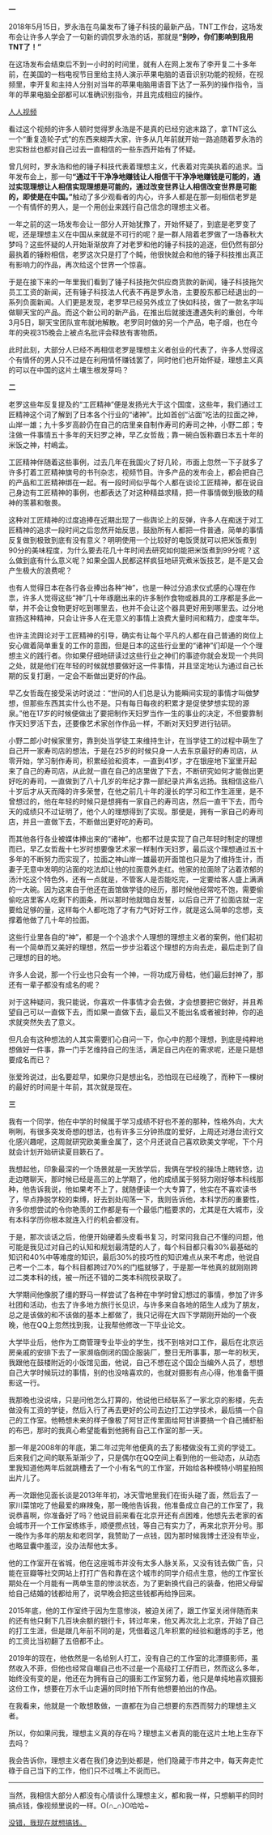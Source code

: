 <p><b>一</b></p><p>2018年5月15日，罗永浩在鸟巢发布了锤子科技的最新产品，TNT工作台，这场发布会让许多人学会了一句新的调侃罗永浩的话，那就是<b>“别吵，你们影响到我用TNT了！”</b></p><p>在这场发布会结束后不到一小时的时间里，就有人在网上发布了李开复二十多年前，在美国的一档电视节目里给主持人演示苹果电脑的语音识别功能的视频，在视频里，李开复和主持人分别对当年的苹果电脑用语音下达了一系列的操作指令，当年的苹果电脑全部都可以准确识别指令，并且完成相应的操作。</p><a data-draft-node="block" data-draft-type="link-card" href="http://link.zhihu.com/?target=http%3A//mobile.rr.tv/pages/videoShare/%3Fid%3D756365%26share%3D8793808" data-image="https://pic3.zhimg.com/v2-4cadd66d034a1969c2fb1da23622f65e_120x160.jpg" data-image-width="750" data-image-height="1681" class=" wrap external" target="_blank" rel="nofollow noreferrer">人人视频</a><p>看过这个视频的许多人顿时觉得罗永浩是不是真的已经穷途末路了，拿TNT这么一个“重复造轮子式”的东西来糊弄大家，许多从几年前就开始一路追随着罗永浩的忠实粉丝也都对自己过去一直相信的一些东西开始有了怀疑。</p><p>曾几何时，罗永浩和他的锤子科技代表着理想主义，代表着对完美执着的追求。当年发布会上，那一句<b>“通过干干净净地赚钱让人相信干干净净地赚钱是可能的，通过实现理想让人相信实现理想是可能的，通过改变世界让人相信改变世界是可能的，即使是在中国。”</b>触动了多少观看者的内心，许多人都是在那一刻相信老罗是一个有情怀的男人，是一个用创业来践行自己信念的理想主义者。</p><p>一年之前的这一场发布会让一部分人开始犹豫了，开始怀疑了，到底是老罗变了呢，还是理想主义在中国从来就是不可行的呢？是一群人陪着老罗做了一场春秋大梦吗？这些怀疑的人开始渐渐放弃了对老罗和他的锤子科技的追逐，但仍然有部分最执着的锤粉相信，老罗这次只是打了个盹，他很快就会和他的锤子科技推出真正有影响力的作品，再次给这个世界一个惊喜。</p><p>于是在接下来的一年里我们看到了锤子科技拖欠供应商货款的新闻，锤子科技拖欠员工工资的新闻，还有锤子科技法人代表不再是罗永浩，主要股东都已经退出的一系列负面新闻。人们更是发现，老罗早已经另外成立了快如科技，做了一款名字叫做聊天宝的产品。而这个新公司的新产品，在推出后就接连遭遇失利的重创，今年3月5日，聊天宝团队宣布就地解散。老罗同时做的另一个产品，电子烟，也在今年的央视315晚会上被点名批评会释放有害物质。</p><p>此时此刻，大部分人已经不再相信老罗是理想主义者创业的代表了，许多人觉得这个有情怀的男人只不过是在利用情怀赚钱罢了，同时他们也开始怀疑，理想主义真的可以在中国的这片土壤生根发芽吗？</p><p><b>二</b></p><p>老罗这些年反复提及的“工匠精神”便是发扬光大于这个国度，这些年，我们通过工匠精神这个词了解到了日本各个行业的“诸神”。比如首创“沾面”吃法的拉面之神，山岸一雄；九十多岁高龄仍在自己的店里亲自制作寿司的寿司之神，小野二郎；专注做一件事情五十多年的天妇罗之神，早乙女哲哉；靠一碗白饭称霸日本五十年的米饭之神，村嶋孟。</p><p>工匠精神伴随着这些事例，过去几年在我国火了好几轮，市面上忽然一下子就多了许多打着工匠精神旗号的书刊杂志，视频节目。许多产品的发布会上，都会把自己的产品和工匠精神绑在一起。有一段时间似乎每个人都在谈论工匠精神，都在说自己身边有工匠精神的事例，也都表达了对这种精益求精，把一件事情做到极致的精神的羡慕和敬畏。</p><p>这种对工匠精神的过度追捧在近期出现了一些舆论上的反弹，许多人在痴迷于对工匠精神的追求一段时间之后忽然开始反思，鼓励所有人都把一件普通，简单的事情反复做到极致到底有没有意义？明明使用一个比较好的电饭煲就可以把米饭煮到90分的美味程度，为什么要去花几十年时间去研究如何能把米饭煮到99分呢？这么做到底有什么意义呢？如果全国人民都这样疯狂地研究煮米饭技艺，是不是又会产生极大的浪费呢？</p><p>也有人觉得日本在各行各业捧出各种“神”，也是一种过分追求仪式感的心理在作祟，许多人觉得这些“神”几十年琢磨出来的许多制作食物或器具的工序都是多此一举，并不会让食物更好吃到哪里去，也并不会让这个器具更好用到哪里去。过分地宣扬这种精神，只会让许多人在无意义的事情上浪费大量时间和精力，虚度年华。</p><p>也许主流舆论对于工匠精神的引导，确实有让每个平凡的人都在自己普通的岗位上安心做着简单重复的工作的意图，但是日本的这些行业里的“诸神”们却是一个个理想主义的践行者。你如果仔细地研读过这些行业之神们的事迹你就会发现一个共同之处，就是他们在年轻的时候就想要做好这一件事情，并且坚定地认为通过自己长期的反复打磨，一定会不断做出更好的作品。</p><p>早乙女哲哉在接受采访时说过：“世间的人们总是认为能瞬间实现的事情才叫做梦想，但那些东西其实什么也不是。只有每日每夜的积累才是促使梦想实现的源泉。”他在17岁的时候便做出了要把制作天妇罗当作一生的事业的决定，不但要靠制作天妇罗活下去，还要像艺术家创作作品一样，不断对天妇罗进行钻研。</p><p>小野二郎小时候家里穷，靠到处当学徒工来维持生计，在当学徒工的过程中萌生了自己开一家寿司店的想法，于是在25岁的时候只身一人去东京最好的寿司店，从零开始，学习制作寿司，积累经验和资本，一直到41岁，才在银座地下室里开起来了自己的寿司店，从此就一直在自己的店里做了下去，不断研究如何才能做出更好吃的寿司，一直做到了八十几岁的年纪才靠一部纪录片声名远扬。我相信这些八十岁后才从天而降的许多荣誉，在他之前几十年的漫长的学习和工作生涯里，是不曾想过的，他在年轻的时候只是想拥有一家自己的寿司店，然后一直干下去，而今天的成绩只不过证明了，他个人的理想得到了实现。那便是，拥有一家自己的寿司店，并且一直做下去，不断做出更好吃的寿司。</p><p>而其他各行各业被媒体捧出来的“诸神”，也都不过是实现了自己年轻时制定的理想而已，早乙女哲哉十七岁时想要像艺术家一样制作天妇罗，最后这个理想通过五十多年的不断努力而实现了，拉面之神山岸一雄最初开面馆也只是为了维持生计，而妻子无意中发明的沾面的吃法却让他的拉面意外走红。他家的拉面除了沾着浓郁的汤汁吃这个特色外，还有一点就是，不管客人是否能吃完，一定要给客人盛上满满的一大碗。因为这来自于他还在面馆做学徒的经历，那时候他经常吃不饱，需要偷偷吃店里客人吃剩下的面条，所以那时他就暗自发誓，以后自己开了拉面店就一定要给足够的量，这样每个人都吃饱了才有力气好好工作，就是这么简单的念想，支撑着他做了几十年的拉面。</p><p>这些行业里各自的“神”，都是一个个追求个人理想的理想主义者的案例，他们起初有一个简单而又美好的理想，然后一步步沿着这个理想的方向去走，最后走到了自己理想的目的地。</p><p>许多人会说，那一个行业也只会有一个神，一将功成万骨枯，他们最后封神了，那还有一辈子都没有成名的呢？</p><p>对于这种疑问，我只能说，你喜欢一件事情才会去做，才会想要把它做好，并且希望自己可以一直做下去，而如果一直做下去，最后又不能出名或者被封神，你的追求就突然失去了意义。</p><p>但凡会有这种想法的人其实需要扪心自问一下，你心中的那个理想，到底是纯粹地想做好一件事，靠一门手艺维持自己的生活，满足自己内在的需求呢，还是只是想要成名而已？</p><p>张爱玲说过，出名要趁早，如果你只是想出名，恐怕现在已经晚了，而种下一棵树的最好的时间是十年前，其次就是现在。</p><p><b>三</b></p><p>我有一个同学，他在中学的时候属于学习成绩不好也不差的那种，性格外向，大大咧咧，有很多突发奇想的想法，也有许多三分钟热度的爱好，上周还对港台流行文化感兴趣呢，这周就研究欧美重金属了，这个月还说自己喜欢欧美文学呢，下个月就会计划开始研读夏目簌石了。</p><p>我想起他，印象最深的一个场景就是一天放学后，我俩在学校的操场上瞎转悠，边走边瞎聊天，那时候已经是高三的上学期了，他的成绩属于努努力刚好够本科线那种，他告诉我说，他如果考不上了，就随便读一个大专算了，他实在不喜欢读书了，早点挣脱学校的束缚，好去到处闯荡一下，我则告诉他，本科学历的重要性，许多你想尝试的令你艳羡的工作都是有一个最低门槛要求的，尤其是在大城市，没有本科学历你根本就连入行的机会都没有。</p><p>于是，那次谈话之后，他便开始硬着头皮看书复习，时常问我自己不懂的问题，他可能是我见过对自己的认知和规划最清楚的人了，每个科目都只看30%最基础的知识和40%中等难度的知识，最后30%的技巧性的知识难点从来不考虑，他说自己考一个二本，每个科目都跨过70%的门槛就够了，于是那一年他真的就刚刚跨过二类本科的线，被一所还不错的二类本科院校录取了。</p><p>大学期间他像脱了缰的野马一样尝试了各种在中学时曾幻想过的事情，参加了许多社团和活动，也去了许多地方旅行长见识，与许多来自各地的陌生人成为了朋友，总之是该做的和不该做的基本上都做了，我只记得在大四下学期刚开始的一个夜晚，他在QQ上忽然找到我，让我帮他修改一下毕业论文。</p><p>大学毕业后，他作为工商管理专业毕业的学生，找不到啥对口工作，最后在北京远房亲戚的安排下去了一家濒临倒闭的国企服装厂，整日无所事事，那一年的秋天，我跟他在鼓楼附近的小饭馆见面，他说，自己不想在这个国企当编外人员了，想想自己大学时候玩过的事情，别的也没啥喜欢的，也就对摄影有点心得，他准备干摄影这一行。</p><p>我那晚也没说啥，只是问他怎么打算的，他说他已经联系了一家北京的影楼，先去做没有工资的学徒，然后入行了再去更好的公司去边打工边学技术，最后搞一个自己的工作室。他畅想未来的样子像极了阿甘正传里面给阿甘讲要搞一个自己捕虾船的布巴，那时的我真心希望能看到他拥有自己工作室的那一天。</p><p>那一年是2008年的年底，第二年过完年他便真的去了影楼做没有工资的学徒工。后来我们之间的联系渐渐少了，只是偶尔在QQ空间上看到他的一些动态，从动态里我知道他两年后就跳槽去了一个小有名气的工作室，开始给各种模特小明星拍照出片儿了。</p><p>再一次跟他见面长谈是2013年年初，冰天雪地里我们在街头碰了面，然后去了一家川菜馆吃了他最爱的麻辣兔，那一晚他告诉我，他准备成立自己的工作室了，我说恭喜啊，你准备好了吗？他说目前来看在北京开还有点困难，他想先去老家的省会城市开一个工作室练练手，顺便攒点钱，等自己有实力了，再来北京开分号。那一晚作为多年的朋友和老同学，我赞助了一点钱，因为那时候我博士还没有毕业，也略显囊中羞涩，没办法帮他太多。</p><p>他的工作室开在省城，他在这座城市并没有太多人脉关系，又没有钱去做广告，只能在豆瓣等社交网站上打打广告和靠在这个城市的同学介绍点生意，他的工作室长期处在一个月能有一两单生意的惨淡状态，为了更新换代自己的装备，他把父母留给自己结婚的钱都给用了，说早晚会把这些钱都再给挣回来。</p><p>2015年底，他的工作室终于因为生意惨淡，被迫关闭了，跟工作室关闭伴随而来的还有他只剩下几百块余额的银行卡，转过年来，他又再次北上北京，开始了自己的打工生涯，但是跟几年前不同的是，凭借着这几年积累的经验和磨炼的手艺，他的工资比当初翻了五倍都不止。</p><p>2019年的现在，他依然是一名给别人打工，没有自己的工作室的北漂摄影师，虽然收入不菲，但他也经常自嘲自己也不过是一个高级打工仔而已，然而这么多年，始终没有变的是，他还在为拥有自己的摄影工作室努力着，他只是单纯地喜欢摄影这份工作，想要在万水千山走遍的同时拍下所有他想要拍出的作品。</p><p>在我看来，他就是一个敢想敢做，一直都在为自己想要的东西而努力的理想主义者。</p><p>所以，你如果问我，理想主义真的存在吗？理想主义者真的能在这片土地上生存下去吗？</p><p>我会告诉你，理想主义者在我们身边到处都是，他们隐藏于市井之中，每天奔走忙碌于自己当下的工作，他们只不过嘴上不说而已。</p><hr><p>当然，我相信大部分人都没有心情谈什么理想主义，都和我一样，只想躺平的同时搞点钱，像视频里说的一样。O(∩_∩)O哈哈~</p><a data-draft-node="block" data-draft-type="link-card" href="http://link.zhihu.com/?target=http%3A//www.iqiyi.com/w_19ruzliixx.html" data-image="https://pic4.zhimg.com/v2-e89ec0bb22ea8d3ace585ed454f354b3_120x160.jpg" data-image-width="120" data-image-height="160" class=" wrap external" target="_blank" rel="nofollow noreferrer">没错，我现在就想搞钱。</a><p></p>